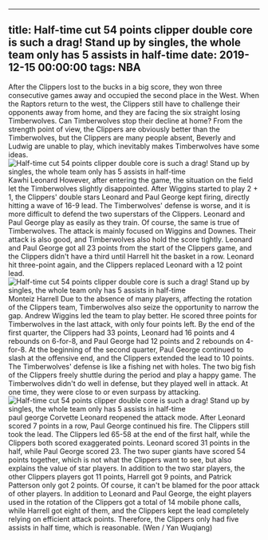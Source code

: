 
---
title: Half-time cut 54 points clipper double core is such a drag! Stand up by singles, the whole team only has 5 assists in half-time
date: 2019-12-15 00:00:00
tags:  NBA
---
After the Clippers lost to the bucks in a big score, they won three consecutive games away and occupied the second place in the West. When the Raptors return to the west, the Clippers still have to challenge their opponents away from home, and they are facing the six straight losing Timberwolves. Can Timberwolves stop their decline at home? From the strength point of view, the Clippers are obviously better than the Timberwolves, but the Clippers are many people absent, Beverly and Ludwig are unable to play, which inevitably makes Timberwolves have some ideas.
![Half-time cut 54 points clipper double core is such a drag! Stand up by singles, the whole team only has 5 assists in half-time](2b0521818cfe44b1a25743e031aa47db.jpg)
Kawhi Leonard 
However, after entering the game, the situation on the field let the Timberwolves slightly disappointed. After Wiggins started to play 2 + 1, the Clippers' double stars Leonard and Paul George kept firing, directly hitting a wave of 16-9 lead. The Timberwolves' defense is worse, and it is more difficult to defend the two superstars of the Clippers. Leonard and Paul George play as easily as they train.
Of course, the same is true of Timberwolves. The attack is mainly focused on Wiggins and Downes. Their attack is also good, and Timberwolves also hold the score tightly. Leonard and Paul George got all 23 points from the start of the Clippers game, and the Clippers didn't have a third until Harrell hit the basket in a row. Leonard hit three-point again, and the Clippers replaced Leonard with a 12 point lead.
![Half-time cut 54 points clipper double core is such a drag! Stand up by singles, the whole team only has 5 assists in half-time](1432f91bcc2e42f0b14572c2a4a43dfd.jpg)
Monteiz Harrell
Due to the absence of many players, affecting the rotation of the Clippers team, Timberwolves also seize the opportunity to narrow the gap. Andrew Wiggins led the team to play better. He scored three points for Timberwolves in the last attack, with only four points left. By the end of the first quarter, the Clippers had 33 points, Leonard had 16 points and 4 rebounds on 6-for-8, and Paul George had 12 points and 2 rebounds on 4-for-8.
At the beginning of the second quarter, Paul George continued to slash at the offensive end, and the Clippers extended the lead to 10 points. The Timberwolves' defense is like a fishing net with holes. The two big fish of the Clippers freely shuttle during the period and play a happy game. The Timberwolves didn't do well in defense, but they played well in attack. At one time, they were close to or even surpass by attacking.
![Half-time cut 54 points clipper double core is such a drag! Stand up by singles, the whole team only has 5 assists in half-time](3a82ae8a3135433faaad1517154578e9.jpg)
paul george 
Corvette Leonard reopened the attack mode. After Leonard scored 7 points in a row, Paul George continued his fire. The Clippers still took the lead. The Clippers led 65-58 at the end of the first half, while the Clippers both scored exaggerated points. Leonard scored 31 points in the half, while Paul George scored 23. The two super giants have scored 54 points together, which is not what the Clippers want to see, but also explains the value of star players.
In addition to the two star players, the other Clippers players got 11 points, Harrell got 9 points, and Patrick Patterson only got 2 points. Of course, it can't be blamed for the poor attack of other players. In addition to Leonard and Paul George, the eight players used in the rotation of the Clippers got a total of 14 mobile phone calls, while Harrell got eight of them, and the Clippers kept the lead completely relying on efficient attack points.
Therefore, the Clippers only had five assists in half time, which is reasonable.
(Wen / Yan Wuqiang)